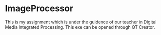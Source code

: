 # ImageProcessor

This is my assignment which is under the guidence of our teacher in Digital Media Integrated Processing. 
This exe can be opened through QT Creator.
